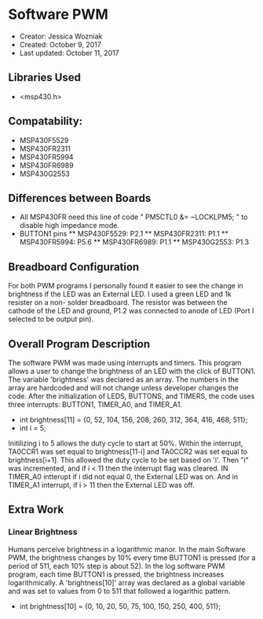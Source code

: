 # Software PWM
* Creator: Jessica Wozniak
* Created: October 9, 2017
* Last updated: October 11, 2017

## Libraries Used
* <msp430.h>

## Compatability:
* MSP430F5529
* MSP430FR2311
* MSP430FR5994
* MSP430FR6989
* MSP430G2553

## Differences between Boards
* All MSP430FR need this line of code " PM5CTL0 &= ~LOCKLPM5; " to disable high impedance mode.
* BUTTON1 pins
** MSP430F5529: P2.1
** MSP430FR2311: P1.1
** MSP430FR5994: P5.6
** MSP430FR6989: P1.1
** MSP430G2553: P1.3

## Breadboard Configuration 
For both PWM programs I personally found it easier to see the change in brightness if the LED was an External LED. I used a green LED and 1k resister on a non- solder breadboard. The resistor was between the cathode of the LED and ground, P1.2 was connected to anode of LED (Port I selected to be output pin). 

## Overall Program Description
The software PWM was made using interrupts and timers. This program allows a user to change the brightness of an LED with the click of BUTTON1. The variable 'brightness' was declared as an array. The numbers in the array are hardcoded and will not change unless developer changes the code. After the initialization of LEDS, BUTTONS, and TIMERS, the code uses three interrupts: BUTTON1, TIMER_A0, and TIMER_A1. 
* int brightness[11] = {0, 52, 104, 156, 208, 260, 312, 364, 416, 468, 511};       
* int i = 5;    

Initilizing i to 5 allows the duty cycle to start at 50%. Within the interrupt, TA0CCR1 was set equal to brightness[11-i] and TA0CCR2 was set equal to brightness[i+1]. This allowed the duty cycle to be set based on 'i'. Then "i" was incremented, and if i < 11 then the interrupt flag was cleared. IN TIMER_A0 intterupt if i did not equal 0, the External LED was on. And in TIMER_A1 interrupt, if i > 11 then the External LED was off.

## Extra Work
### Linear Brightness
Humans perceive brightness in a logarithmic manor. In the main Software PWM, the brightness changes by 10% every time BUTTON1 is pressed (for a period of 511, each 10% step is about 52). In the log software PWM program, each time BUTTON1 is pressed, the brightness increases logarithmically. A 'brightness[10]' array was declared as a global variable and was set to values from 0 to 511 that followed a logarithic pattern. 

* int brightness[10] = {0, 10, 20, 50, 75, 100, 150, 250, 400, 511};
